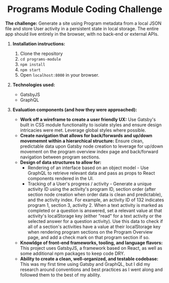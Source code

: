 <h1 align="center">
  Programs Module Coding Challenge
</h1>

<p><b>The challenge:</b> Generate a site using Program metadata from a local JSON file and store
User activity in a persistent state in local storage. The entire app should live entirely in the
browser, with no back-end or external APIs.</p>

1.  **Installation instructions:**

    1. Clone the repository
    2. `cd programs-module`
    3. `npm install`
    4. `npm start`
    5. Open `localhost:8000` in your browser.


1.  **Technologies used:**

    * GatsbyJS
    * GraphQL


1.  **Evaluation components (and how they were approached):**

    * <b>Work off a wireframe to create a user friendly UX:</b> Use Gatsby's built in CSS module functionality to isolate styles and ensure design intricacies were met. Leverage global styles where possible.
    * <b>Create navigation that allows for back/forwards and up/down movememnt within a hierarchical structure:</b> Ensure clean, predictable data upon Gatsby node creation to leverage for up/down movement on the program overview index page and back/forward navigation between program sections. 
    * <b>Design of data structures to allow for:</b>
      * Rendering of an interface based on an object model - Use GraphQL to retrieve relevant data and pass as props to React components rendered in the UI.
      * Tracking of a User's progress / activity - Generate a unique activity ID using the activity's program ID, section order (after section node creation when order data is clean and predictable), and the activity index. For example, an activity ID of 132 indicates program 1, section 3, activity 2. When a text activity is marked as completed or a question is answered, set a relevant value at that activity's localStorage key (either "read" for a text activity or the selected answer for a question activity). Use this data to check if all of a section's activities have a value at their localStorage key when rendering program sections on the Program Overview page, and add a check mark on that program section if so.
    * <b>Knowldge of front-end frameworks, tooling, and language flavors:</b> This project uses GatsbyJS, a framework based on React, as well as some additional npm packages to keep code DRY.
    * <b>Ability to create a clean, well-organized, and testable codebase:</b> This was my first time using Gatsby and GraphQL, but I did my research around conventions and best practices as I went along and followed them to the best of my ability. 


